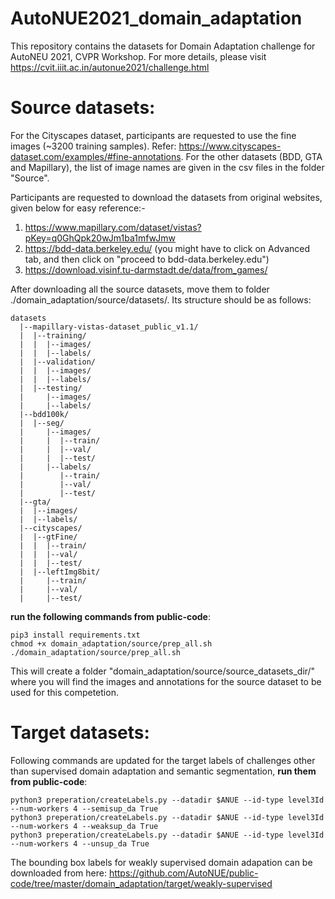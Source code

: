 # AutoNUE2021_domain_adaptation

This repository contains the datasets for Domain Adaptation challenge for AutoNEU 2021, CVPR Workshop. For more details, please visit https://cvit.iiit.ac.in/autonue2021/challenge.html


# Source datasets:
For the Cityscapes dataset, participants are requested to use the fine images (~3200 training samples). Refer: https://www.cityscapes-dataset.com/examples/#fine-annotations. For the other datasets (BDD, GTA and Mapillary), the list of image names are given in the csv files in the folder "Source".

Participants are requested to download the datasets from original websites, given below for easy reference:-
1. https://www.mapillary.com/dataset/vistas?pKey=q0GhQpk20wJm1ba1mfwJmw
2. https://bdd-data.berkeley.edu/ (you might have to click on Advanced tab, and then click on "proceed to bdd-data.berkeley.edu")
3. https://download.visinf.tu-darmstadt.de/data/from_games/

After downloading all the source datasets, move them to folder ./domain_adaptation/source/datasets/. Its structure should be as follows:
```
datasets
  |--mapillary-vistas-dataset_public_v1.1/
  |  |--training/
  |  |  |--images/
  |  |  |--labels/
  |  |--validation/
  |  |  |--images/
  |  |  |--labels/
  |  |--testing/
  |     |--images/
  |     |--labels/
  |--bdd100k/
  |  |--seg/
  |     |--images/
  |     |  |--train/
  |     |  |--val/
  |     |  |--test/
  |     |--labels/
  |        |--train/
  |        |--val/
  |        |--test/
  |--gta/
  |  |--images/
  |  |--labels/
  |--cityscapes/
  |  |--gtFine/
  |  |  |--train/
  |  |  |--val/
  |  |  |--test/
  |  |--leftImg8bit/
  |     |--train/
  |     |--val/
  |     |--test/
```


**run the following commands from public-code**:

```
pip3 install requirements.txt
chmod +x domain_adaptation/source/prep_all.sh
./domain_adaptation/source/prep_all.sh
```

This will create a folder "domain_adaptation/source/source_datasets_dir/" where you will find the images and annotations for the source dataset to be used for this competetion.

# Target datasets:

Following commands are updated for the target labels of challenges other than supervised domain adaptation and semantic segmentation, **run them from public-code**:

```
python3 preperation/createLabels.py --datadir $ANUE --id-type level3Id --num-workers 4 --semisup_da True
python3 preperation/createLabels.py --datadir $ANUE --id-type level3Id --num-workers 4 --weaksup_da True
python3 preperation/createLabels.py --datadir $ANUE --id-type level3Id --num-workers 4 --unsup_da True
```

The bounding box labels for weakly supervised domain adapation can be downloaded from here: https://github.com/AutoNUE/public-code/tree/master/domain_adaptation/target/weakly-supervised
